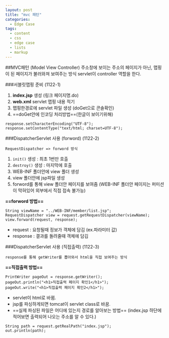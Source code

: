 ```yaml
---
layout: post
title: "mvc 패턴"
categories:
  - Edge Case
tags:
  - content
  - css
  - edge case
  - lists
  - markup
---
```



##MVC패턴 (Model View Controller)
주소창에 보이는 주소의 페이지가 아닌, 맵핑이 된 페이지가 불러와져 보여주는 방식
servlet이 controller 역할을 한다.


###서블릿맵핑 준비
(1122-1)
1. **index.jsp** 생성 (링크 페이지명.do)
2. **web.xml** servlet 맵핑 내용 적기
3. 맵핑한경로에 servlet 파일 생성 (doGet으로 콘솔확인)
4. ==doGet안에 인코딩 처리방법==(한글이 보이기위해)
```
response.setCharacterEncoding("UTF-8");
response.setContentType("text/html; charset=UTF-8");
```


###DispatcherServlet 사용 (forword)
(1122-2)
```
RequestDispatcher => forword 방식
```

1. `init()` 생성 : 최초 1번만 호출
2. `destroy()` 생성 : 마지막에 호출
3. WEB-INF 폴더안에 view 폴더 생성 
4. view 폴더안에 jsp파일 생성
5. forword를 통해 view 폴더안 페이지를 보여줌
(WEB-INF 폴더안 페이지는 퍼미션이 막혀있어 외부에서 직접 접속 불가능)


**==forword 방법==**
```
String viewName = "../WEB-INF/member/list.jsp";
RequestDispatcher view = request.getRequestDispatcher(viewName);
view.forward(request, response);
```
- request : 요청될때 정보가 객체에 담김 (ex.파라미터 값)
- response : 결과를 돌려줄때 객체에 담김


###DispatcherServlet 사용 (직접출력)
(1122-3)
```
response를 통해 getWriter를 뽑아와서 html을 직접 보여주는 방식
```

**==직접출력 방법==**
```
PrintWriter pageOut = response.getWriter();
pageOut.println("<h1>직접출력 페이지 확인1</h1>");
pageOut.write("<h1>직접출력 페이지 확인2</h1>");
```
- servlet이 html로 바뀜.
- jsp를 파싱하게되면 tomcat이 servlet class로 바꿈.
- ==실제 파싱된 파일은 어디에 있는지 경로를 알아보는 방법==
(index.jsp 하단에 적어보면 출력되어 나오는 주소를 알 수 있다.)
```
String path = request.getRealPath("index.jsp");
out.println(path);
```

